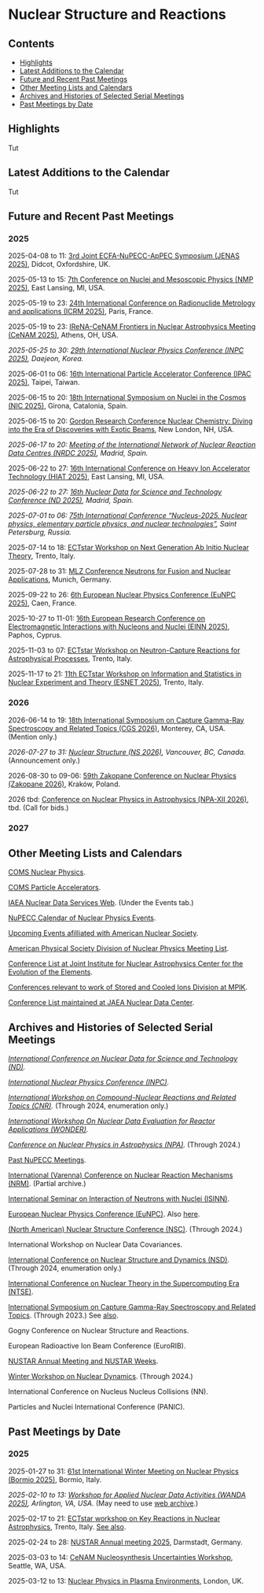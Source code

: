 <head>
  <link rel="stylesheet" href="assets/style.css">
</head>

# Nuclear Structure and Reactions

## Contents

- [Highlights](#highlights)
- [Latest Additions to the Calendar](#latest-additions-to-the-calendar)
- [Future and Recent Past Meetings](#future-and-recent-past-meetings)
- [Other Meeting Lists and Calendars](#other-meeting-lists-and-calendars)
- [Archives and Histories of Selected Serial Meetings](#archives-and-histories-of-selected-serial-meetings)
- [Past Meetings by Date](#past-meetings-by-date)

## Highlights

Tut

## Latest Additions to the Calendar

Tut

## Future and Recent Past Meetings

### 2025

2025-04-08 to 11: [3rd Joint ECFA-NuPECC-ApPEC Symposium (JENAS 2025)](https://indico.global/event/5574/), Didcot, Oxfordshire, UK.

2025-05-13 to 15: [7th Conference on Nuclei and Mesoscopic Physics (NMP 2025)](https://indico.frib.msu.edu/event/78/), East Lansing, MI, USA.

2025-05-19 to 23: [24th International Conference on Radionuclide Metrology and applications (ICRM 2025)](https://icrm2025.org), Paris, France.

2025-05-19 to 23: [IReNA-CeNAM Frontiers in Nuclear Astrophysics Meeting (CeNAM 2025)](https://sites.ohio.edu/cenam-2025/), Athens, OH, USA.

*2025-05-25 to 30: [29th International Nuclear Physics Conference (INPC 2025)](https://inpc2025.org), Daejeon, Korea.*

2025-06-01 to 06: [16th International Particle Accelerator Conference (IPAC 2025)](https://ipac25.org), Taipei, Taiwan.

2025-06-15 to 20: [18th International Symposium on Nuclei in the Cosmos (NIC 2025)](https://indico.icc.ub.edu/event/341/), Girona, Catalonia, Spain.

2025-06-15 to 20: [Gordon Research Conference Nuclear Chemistry: Diving into the Era of Discoveries with Exotic Beams](https://grc.org/nuclear-chemistry-conference/2025/), New London, NH, USA.

*2025-06-17 to 20: [Meeting of the International Network of Nuclear Reaction Data Centres (NRDC 2025)](https://www-nds.iaea.org/nrdc/nrdc_2025/), Madrid, Spain.*

2025-06-22 to 27: [16th International Conference on Heavy Ion Accelerator Technology (HIAT 2025)](https://indico.jacow.org/event/82/), East Lansing, MI, USA.

*2025-06-22 to 27: [16th Nuclear Data for Science and Technology Conference (ND 2025)](https://nd2025madrid.com), Madrid, Spain.*

*2025-07-01 to 06: [75th International Conference “Nucleus-2025. Nuclear physics, elementary particle physics, and nuclear technologies”](https://indico.spbu.ru/event/1/), Saint Petersburg, Russia.*

2025-07-14 to 18: [ECTstar Workshop on Next Generation Ab Initio Nuclear Theory](https://indico.ectstar.eu/event/238/), Trento, Italy.

2025-07-28 to 31: [MLZ Conference Neutrons for Fusion and Nuclear Applications](https://indico.frm2.tum.de/event/540/), Munich, Germany.

2025-09-22 to 26: [6th European Nuclear Physics Conference (EuNPC 2025)](https://indico.in2p3.fr/event/30430/), Caen, France.

2025-10-27 to 11-01: [16th European Research Conference on Electromagnetic Interactions with Nucleons and Nuclei (EINN 2025)](https://2025.einnconference.org), Paphos, Cyprus.

2025-11-03 to 07: [ECTstar Workshop on Neutron-Capture Reactions for Astrophysical Processes](https://indico.ectstar.eu/event/246/), Trento, Italy.

2025-11-17 to 21: [11th ECTstar Workshop on Information and Statistics in Nuclear Experiment and Theory (ESNET 2025)](https://indico.ectstar.eu/event/247/), Trento, Italy.

### 2026

2026-06-14 to 19: [18th International Symposium on Capture Gamma-Ray Spectroscopy and Related Topics (CGS 2026)](https://mpi-hd.mpg.de/mpi/de/forschung/abteilungen-und-gruppen/gespeicherte-und-gekuehlte-ionen/veranstaltungen/konferenzen), Monterey, CA, USA. (Mention only.)

*2026-07-27 to 31: [Nuclear Structure (NS 2026)](https://indico.phy.anl.gov/event/45/page/97-history), Vancouver, BC, Canada.* (Announcement only.)

2026-08-30 to 09-06: [59th Zakopane Conference on Nuclear Physics (Zakopane 2026)](https://zakopane2026.ifj.edu.pl), Kraków, Poland.

2026 tbd: [Conference on Nuclear Physics in Astrophysics (NPA-XII 2026)](https://eps.org/blogpost/739426/507969/Call-for-bids-Nuclear-Physics-in-Astrophysics-Conference-2026-NPA-XII-2026), tbd. (Call for bids.)

### 2027

## Other Meeting Lists and Calendars

[COMS Nuclear Physics](https://conference-service.com/conferences/nuclear-physics.html).

[COMS Particle Accelerators](https://conference-service.com/conferences/particle-accelerators.html).

[IAEA Nuclear Data Services Web](https://www-nds.iaea.org/). (Under the Events tab.)

[NuPECC Calendar of Nuclear Physics Events](https://nupecc.org/index.php?display=events).

[Upcoming Events afilliated with American Nuclear Society](https://www.ans.org/meetings/).

[American Physical Society Division of Nuclear Physics Meeting List](https://engage.aps.org/dnp/meetings/upcoming).

[Conference List at Joint Institute for Nuclear Astrophysics Center for the Evolution of the Elements](https://www.jinaweb.org/science-research/scientific-resources/conference-list).

[Conferences relevant to work of Stored and Cooled Ions Division at MPIK](https://www.mpi-hd.mpg.de/mpi/en/research/scientific-divisions-and-groups/stored-and-cooled-ions/events/conferences).

[Conference List maintained at JAEA Nuclear Data Center](https://wwwndc.jaea.go.jp/Mtgs/).

## Archives and Histories of Selected Serial Meetings

*[International Conference on Nuclear Data for Science and Technology (ND)](https://www.oecd-nea.org/jcms/pl_40099/international-conference-on-nuclear-data-for-science-and-technology).*

*[International Nuclear Physics Conference (INPC)](https://inspirehep.net/conferences?sort=dateasc&size=25&page=1&start_date=all&q=series.name%3A%22INPC%22).*

*[International Workshop on Compound-Nuclear Reactions and Related Topics (CNR)](https://conferences.iaea.org/event/368/).* (Through 2024, enumeration only.)

*[International Workshop On Nuclear Data Evaluation for Reactor Applications (WONDER)](https://www.epj-conferences.org/wonder).*

*[Conference on Nuclear Physics in Astrophysics (NPA)](https://events.hifis.net/event/540/page/78-previous-npa-conferences).* (Through 2024.)

[Past NuPECC Meetings](https://www.nupecc.org/?display=misc/meetings).

[International (Varenna) Conference on Nuclear Reaction Mechanisms (NRM)](https://www.icpc.it/category/nuclear-reaction-mechanisms/). (Partial archive.)

[International Seminar on Interaction of Neutrons with Nuclei (ISINN)](http://isinn.jinr.ru/past-isinns.html).

[European Nuclear Physics Conference (EuNPC)](https://www.eps.org/members/group_content_view.asp?group=85199&id=485799). Also [here](https://indico.in2p3.fr/event/30430/page/3472-previous-editions).

[(North American) Nuclear Structure Conference (NSC)](https://indico.phy.anl.gov/event/45/page/97-history). (Through 2024.)

International Workshop on Nuclear Data Covariances.

[International Conference on Nuclear Structure and Dynamics (NSD)](https://indico.ific.uv.es/event/7332/overview). (Through 2024, enumeration only.)

[International Conference on Nuclear Theory in the Supercomputing Era (NTSE)](https://ntse.khb.ru/).

[International Symposium on Capture Gamma-Ray Spectroscopy and Related Topics](https://www.ill.eu/fileadmin/user_upload/ILL/2_News_Press_Events/Forthcoming-events/2023/CGS17/OfflineWebsite-CGS17/page--80-history.html). (Through 2023.) See [also](https://inspirehep.net/conferences?sort=dateasc&size=25&page=1&start_date=all&q=series.name%3A%22CGS%22).

Gogny Conference on Nuclear Structure and Reactions.

European Radioactive Ion Beam Conference (EuroRIB).

[NUSTAR Annual Meeting and NUSTAR Weeks](https://fair-center.eu/user/experiments/nustar/nustar-collaboration/nustar-collaboration-meetings).

[Winter Workshop on Nuclear Dynamics](https://indico.cern.ch/event/1345629/page/31503-previous-workshops). (Through 2024.)

International Conference on Nucleus Nucleus Collisions (NN).

Particles and Nuclei International Conference (PANIC).

## Past Meetings by Date

### 2025

2025-01-27 to 31: [61st International Winter Meeting on Nuclear Physics (Bormio 2025)](https://bormiomeeting.com), Bormio, Italy.

*2025-02-10 to 13: [Workshop for Applied Nuclear Data Activities (WANDA 2025)](https://conferences.lbl.gov/event/1816/), Arlington, VA, USA.* (May need to use [web archive](https://web.archive.org/web/20250306190719/https://conferences.lbl.gov/event/1816/).)

2025-02-17 to 21: [ECTstar workshop on Key Reactions in Nuclear Astrophysics](https://indico.ectstar.eu/event/228/), Trento, Italy. [See also](https://x.com/EctTrento).

2025-02-24 to 28: [NUSTAR Annual meeting 2025](https://indico.gsi.de/event/20773/), Darmstadt, Germany.

2025-03-03 to 14: [CeNAM Nucleosynthesis Uncertainties Workshop](https://sites.google.com/view/nucleosynthesis-uncertainties), Seattle, WA, USA.

2025-03-12 to 13: [Nuclear Physics in Plasma Environments](https://iop.eventsair.com/nppe2025/), London, UK.
